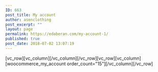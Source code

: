 ```yaml
---
ID: 663
post_title: My account
author: asenclothing
post_excerpt: ""
layout: page
permalink: https://edaberan.com/my-account-1/
published: true
post_date: 2018-07-02 13:07:19
---
```

[vc_row][vc_column][/vc_column][/vc_row][vc_row][vc_column][woocommerce_my_account order_count="15"][/vc_column][/vc_row]
